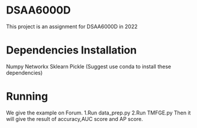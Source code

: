 # DSAA6000D
This project is an assignment for DSAA6000D in 2022
# Dependencies Installation
Numpy
Networkx
Sklearn
Pickle
(Suggest use conda to install these dependencies)
# Running
We give the example on Forum.
1.Run data_prep.py
2.Run TMFGE.py
Then it will give the result of accuracy,AUC score and AP score.

